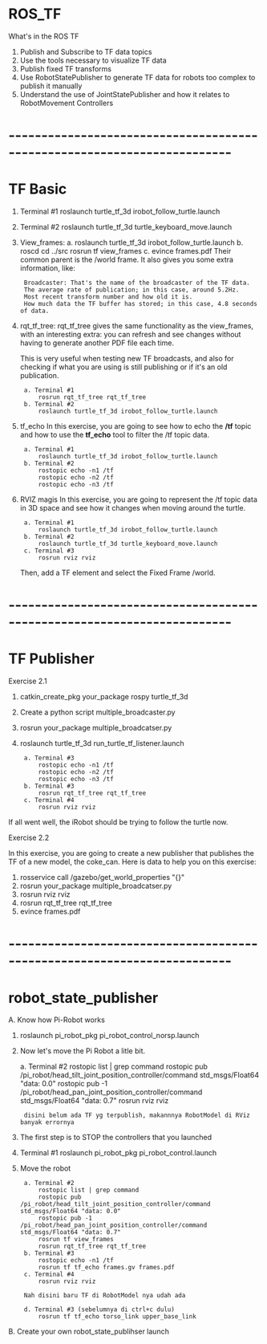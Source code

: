 # ROS_TF

What's in the ROS TF

1. Publish and Subscribe to TF data topics
2. Use the tools necessary to visualize TF data
3. Publish fixed TF transforms
4. Use RobotStatePublisher to generate TF data for robots too complex to publish it manually
5. Understand the use of JointStatePublisher and how it relates to RobotMovement Controllers

# ------------------------------------------------------------------------
# TF Basic

1. Terminal #1
    roslaunch turtle_tf_3d irobot_follow_turtle.launch

2. Terminal #2
    roslaunch turtle_tf_3d turtle_keyboard_move.launch

3. View_frames:
    a. roslaunch turtle_tf_3d irobot_follow_turtle.launch
    b. roscd
       cd ../src
       rosrun tf view_frames
    c. evince frames.pdf
        Their common parent is the /world frame. It also gives you some extra information, like:

        Broadcaster: That's the name of the broadcaster of the TF data.
        The average rate of publication; in this case, around 5.2Hz.
        Most recent transform number and how old it is.
        How much data the TF buffer has stored; in this case, 4.8 seconds of data.

4. rqt_tf_tree:
    rqt_tf_tree gives the same functionality as the view_frames, with an interesting extra: you can refresh and see changes without having to generate another PDF file each time.

    This is very useful when testing new TF broadcasts, and also for checking if what you are using is still publishing or if it's an old publication.

        a. Terminal #1
            rosrun rqt_tf_tree rqt_tf_tree
        b. Terminal #2
            roslaunch turtle_tf_3d irobot_follow_turtle.launch

5. tf_echo
    In this exercise, you are going to see how to echo the **/tf** topic and how to use the **tf_echo** tool to filter the /tf topic data.

        a. Terminal #1
            roslaunch turtle_tf_3d irobot_follow_turtle.launch
        b. Terminal #2
            rostopic echo -n1 /tf
            rostopic echo -n2 /tf
            rostopic echo -n3 /tf

6. RVIZ magis
    In this exercise, you are going to represent the /tf topic data in 3D space and see how it changes when moving around the turtle.

        a. Terminal #1
            roslaunch turtle_tf_3d irobot_follow_turtle.launch
        b. Terminal #2
            roslaunch turtle_tf_3d turtle_keyboard_move.launch
        c. Terminal #3
            rosrun rviz rviz
    
    Then, add a TF element and select the Fixed Frame /world.

# ------------------------------------------------------------------------
# TF Publisher

Exercise 2.1
1. catkin_create_pkg your_package rospy turtle_tf_3d
2. Create a python script multiple_broadcaster.py
3. rosrun your_package multiple_broadcatser.py
4. roslaunch turtle_tf_3d run_turtle_tf_listener.launch

        a. Terminal #3
            rostopic echo -n1 /tf
            rostopic echo -n2 /tf
            rostopic echo -n3 /tf
        b. Terminal #3
            rosrun rqt_tf_tree rqt_tf_tree
        c. Terminal #4
            rosrun rviz rviz

If all went well, the iRobot should be trying to follow the turtle now.



Exercise 2.2

In this exercise, you are going to create a new publisher that publishes the TF of a new model, the coke_can. Here is data to help you on this exercise:
1. rosservice call /gazebo/get_world_properties "{}"
2. rosrun your_package multiple_broadcatser.py
3. rosrun rviz rviz
4. rosrun rqt_tf_tree rqt_tf_tree
5. evince frames.pdf


# ------------------------------------------------------------------------

# robot_state_publisher

A. Know how Pi-Robot works

1. roslaunch pi_robot_pkg pi_robot_control_norsp.launch
2. Now let's move the Pi Robot a litle bit.

    a. Terminal #2
        rostopic list | grep command
        rostopic pub /pi_robot/head_tilt_joint_position_controller/command std_msgs/Float64 "data: 0.0"
        rostopic pub -1 /pi_robot/head_pan_joint_position_controller/command std_msgs/Float64 "data: 0.7"
        rosrun rviz rviz

        disini belum ada TF yg terpublish, makannnya RobotModel di RViz banyak errornya
3. The first step is to STOP the controllers that you launched
4. Terminal #1
    roslaunch pi_robot_pkg pi_robot_control.launch
5. Move the robot

        a. Terminal #2
            rostopic list | grep command
            rostopic pub /pi_robot/head_tilt_joint_position_controller/command std_msgs/Float64 "data: 0.0"                
            rostopic pub -1 /pi_robot/head_pan_joint_position_controller/command std_msgs/Float64 "data: 0.7"
            rosrun tf view_frames
            rosrun rqt_tf_tree rqt_tf_tree
        b. Terminal #3
            rostopic echo -n1 /tf
            rosrun tf tf_echo frames.gv frames.pdf
        c. Terminal #4
            rosrun rviz rviz
        
        Nah disini baru TF di RobotModel nya udah ada

        d. Terminal #3 (sebelumnya di ctrl+c dulu)
            rosrun tf tf_echo torso_link upper_base_link



B. Create your own robot_state_publihser launch



